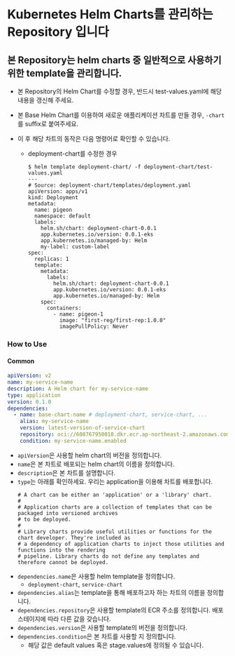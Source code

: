 # Kubernetes Helm Charts를 관리하는 Repository 입니다

## 본 Repository는 helm charts 중 일반적으로 사용하기 위한 template을 관리합니다.

- 본 Repository의 Helm Chart를 수정할 경우, 반드시 test-values.yaml에 해당 내용을 갱신해 주세요.

- 본 Base Helm Chart를 이용하여 새로운 애플리케이션 차트를 만들 경우, `-chart`를 suffix로 붙여주세요.


- 이 후 해당 차트의 동작은 다음 명령어로 확인할 수 있습니다.

  - deployment-chart를 수정한 경우

    ```shell
    $ helm template deployment-chart/ -f deployment-chart/test-values.yaml
    ---
    # Source: deployment-chart/templates/deployment.yaml
    apiVersion: apps/v1
    kind: Deployment
    metadata:
      name: pigeon
      namespace: default
      labels:
        helm.sh/chart: deployment-chart-0.0.1
        app.kubernetes.io/version: 0.0.1-eks
        app.kubernetes.io/managed-by: Helm
        my-label: custom-label
    spec:
      replicas: 1
      template:
        metadata:
          labels:
            helm.sh/chart: deployment-chart-0.0.1
            app.kubernetes.io/version: 0.0.1-eks
            app.kubernetes.io/managed-by: Helm
        spec:
          containers:
            - name: pigeon-1
              image: "first-reg/first-rep:1.0.0"
              imagePullPolicy: Never
    ```

### How to Use

#### Common

```yaml
apiVersion: v2
name: my-service-name
description: A Helm chart for my-service-name
type: application
version: 0.1.0
dependencies:
  - name: base-chart-name # deployment-chart, service-chart, ...
    alias: my-service-name
    version: latest-version-of-service-chart
    repository: oci://608767950018.dkr.ecr.ap-northeast-2.amazonaws.com
    condition: my-service-name.enabled
```

- `apiVersion`은 사용할 helm chart의 버전을 정의합니다.
- `name`은 본 차트로 배포되는 helm chart의 이름을 정의합니다.
- `description`은 본 차트를 설명합니다.
- `type`는 아래를 확인하세요. 우리는 application을 이용해 차트를 배포합니다.
  ```
  # A chart can be either an 'application' or a 'library' chart.
  #
  # Application charts are a collection of templates that can be packaged into versioned archives
  # to be deployed.
  #
  # Library charts provide useful utilities or functions for the chart developer. They're included as
  # a dependency of application charts to inject those utilities and functions into the rendering
  # pipeline. Library charts do not define any templates and therefore cannot be deployed.
  ```
- `dependencies.name`은 사용할 helm template을 정의합니다.
  - `deployment-chart`, `service-chart`
- `dependencies.alias`는 template을 통해 배포하고자 하는 차트의 이름을 정의합니다.
- `dependencies.repository`은 사용할 template의 ECR 주소를 정의합니다. 배포 스테이지에 따라 다른 값을 갖습니다.
- `dependencies.version`은 사용할 template의 버전을 정의합니다.
- `dependencies.condition`은 본 차트를 사용할 지 정의합니다.
  - 해당 값은 default values 혹은 stage.values에 정의될 수 있습니다.

